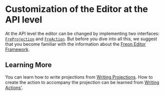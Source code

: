 # Customization of the Editor at the API level

At the API level the editor can be changed by implementing two interfaces:
[`FreProjection`](/Under_the_Hood/The_Editor_Framework/The_Editor_Interfaces/FreProjection_Interface) and
[`FreAction`](/Under_the_Hood/The_Editor_Framework/The_Editor_Interfaces/FreAction_Interface). But
before you dive into all this, we suggest that you become familiar with the information
about the [Freon Editor Framework](/Under_the_Hood/The_Editor_Framework).

## Learning More

You can learn how to write projections from [Writing Projections](/Developing_a_Language/API_Level/Writing_Projections).
How to create the action to accompany the projection can be learned from
[Writing Actions'](/Developing_a_Language/API_Level/Writing_Actions).
